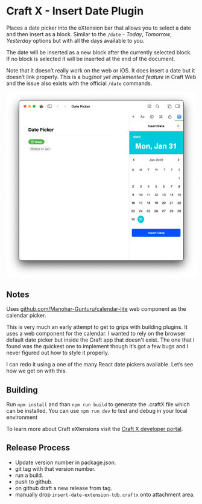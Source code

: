 # Craft X - Insert Date Plugin

Places a date picker into the eXtension bar that allows you to select a date and then insert as a block. Similar to the `/date` - _Today_, _Tomorrow_, _Yesterday_ options but with all the days available to you.

The date will be inserted as a new block after the currently selected block. If no block is selected it will be inserted at the end of the document.

Note that it doesn’t really work on the web or iOS. It does insert a date but it doesn’t link properly. This is a bug/_not yet implemented feature_ in Craft Web and the issue also exists with the official `/date` commands.

![Craft X Insert Date extension](/assets/craft-x-date-picker.png)

## Notes

Uses [github.com/Manohar-Gunturu/calendar-lite](https://github.com/Manohar-Gunturu/calendar-lite) web component as the calendar picker.

This is very much an early attempt to get to grips with building plugins. It uses a web component for the calendar. I wanted to rely on the browser default date picker but inside the Craft app that doesn't exist. The one that I found was the quickest one to implement though it’s got a few bugs and I never figured out how to style it properly.

I can redo it using a one of the many React date pickers available. Let’s see how we get on with this.

## Building

Run `npm install` and than `npm run build` to generate the .craftX file which can be installed.
You can use `npm run dev` to test and debug in your local environment

To learn more about Craft eXtensions visit the [Craft X developer portal](https://developer.craft.do).

## Release Process

- Update version number in package.json.
- git tag with that version number.
- run a build.
- push to github.
- on github draft a new release from tag.
- manually drop `insert-date-extension-tdb.craftx` onto attachment area.
